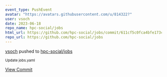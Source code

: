 ```yaml
---
event_type: PushEvent
avatar: "https://avatars.githubusercontent.com/u/814322?"
user: vsoch
date: 2023-06-18
repo_name: hpc-social/jobs
html_url: https://github.com/hpc-social/jobs/commit/611cf5c0fca4bfe173cb098f86839aa99c1fc7b5
repo_url: https://github.com/hpc-social/jobs
---
```


<a href='https://github.com/vsoch' target='_blank'>vsoch</a> pushed to <a href='https://github.com/hpc-social/jobs' target='_blank'>hpc-social/jobs</a>

<small>Update jobs.yaml</small>

<a href='https://github.com/hpc-social/jobs/commit/611cf5c0fca4bfe173cb098f86839aa99c1fc7b5' target='_blank'>View Commit</a>